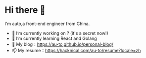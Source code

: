 # Hi there 👋
 I'm auto,a front-end engineer from China.
- 🔭 I’m currently working on ? (it's a secret now!)
- 🌱 I’m currently learning React and Golang
- 💬 My blog：https://au-to.github.io/personal-blog/
- 📫 My resume：https://hacknical.com/au-to/resume?locale=zh